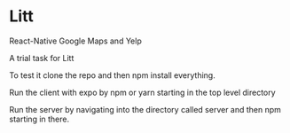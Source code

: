 # Litt
React-Native Google Maps and Yelp

A trial task for Litt

To test it clone the repo and then npm install everything. 

Run the client with expo by npm or yarn starting in the top level directory

Run the server by navigating into the directory called server and then npm starting in there. 




